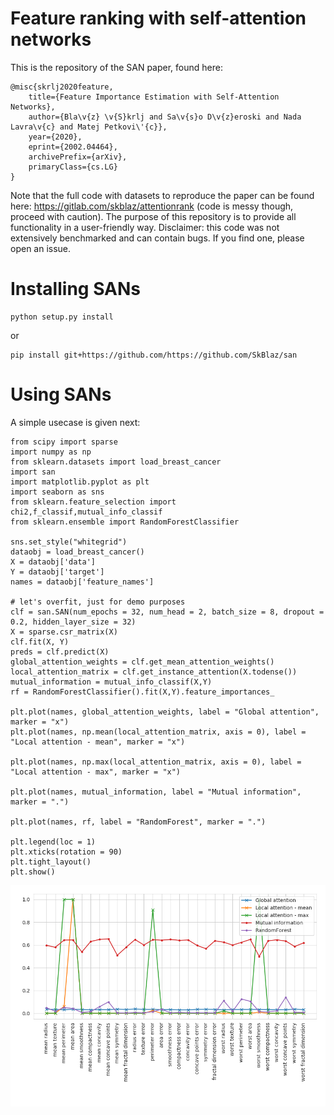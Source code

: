 # Feature ranking with self-attention networks
This is the repository of the SAN paper, found here:

```
@misc{skrlj2020feature,
    title={Feature Importance Estimation with Self-Attention Networks},
    author={Bla\v{z} \v{S}krlj and Sa\v{s}o D\v{z}eroski and Nada Lavra\v{c} and Matej Petkovi\'{c}},
    year={2020},
    eprint={2002.04464},
    archivePrefix={arXiv},
    primaryClass={cs.LG}
}
```
Note that the full code with datasets to reproduce the paper can be found here: https://gitlab.com/skblaz/attentionrank (code is messy though, proceed with caution). The purpose of this repository is to provide all functionality in a user-friendly way. Disclaimer: this code was not extensively benchmarked and can contain bugs. If you find one, please open an issue.

# Installing SANs
```
python setup.py install
```

or

```
pip install git+https://github.com/https://github.com/SkBlaz/san
```

# Using SANs
A simple usecase is given next:


```
from scipy import sparse
import numpy as np
from sklearn.datasets import load_breast_cancer
import san
import matplotlib.pyplot as plt
import seaborn as sns
from sklearn.feature_selection import chi2,f_classif,mutual_info_classif
from sklearn.ensemble import RandomForestClassifier

sns.set_style("whitegrid")
dataobj = load_breast_cancer()
X = dataobj['data']
Y = dataobj['target']
names = dataobj['feature_names']

# let's overfit, just for demo purposes
clf = san.SAN(num_epochs = 32, num_head = 2, batch_size = 8, dropout = 0.2, hidden_layer_size = 32)
X = sparse.csr_matrix(X)
clf.fit(X, Y)
preds = clf.predict(X)
global_attention_weights = clf.get_mean_attention_weights()
local_attention_matrix = clf.get_instance_attention(X.todense())
mutual_information = mutual_info_classif(X,Y)
rf = RandomForestClassifier().fit(X,Y).feature_importances_    

plt.plot(names, global_attention_weights, label = "Global attention", marker = "x")
plt.plot(names, np.mean(local_attention_matrix, axis = 0), label = "Local attention - mean", marker = "x")

plt.plot(names, np.max(local_attention_matrix, axis = 0), label = "Local attention - max", marker = "x")

plt.plot(names, mutual_information, label = "Mutual information", marker = ".")

plt.plot(names, rf, label = "RandomForest", marker = ".")

plt.legend(loc = 1)
plt.xticks(rotation = 90)
plt.tight_layout()
plt.show()

```

![Example](images/example.png)
